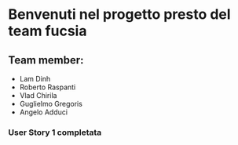 # Benvenuti nel progetto presto del team fucsia 
## Team member: 
* Lam Dinh
* Roberto Raspanti
* Vlad Chirila
* Guglielmo Gregoris
* Angelo Adduci

### User Story 1 **completata**